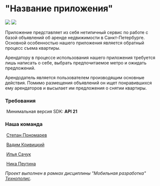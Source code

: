 # "Название приложения"

 ![](https://img.shields.io/github/issues/step-ponomarev/polis-mobile-2021) ![](https://img.shields.io/github/issues-pr/step-ponomarev/polis-mobile-2021)

Приложение представляет из себя нетипичный сервис по работе с базой объявлений об аренде недвижимости в Санкт-Петербурге. Основной особенностью нашего приложения является обратный процесс съема квартиры.

Арендатору в процессе использования нашего приложения требуется лишь написать о себе, выбрать предпочитаемое метро и ожидать предложений.

Арендодатель является пользователем производящим основные действия. Помимо размещения объявлений он ищет понравившихся ему арендаторов и высылает им предложения о снятии квартиры.

### Требования

​	Минимальная версия SDK: **API 21**

### Наша команда

​	[Степан Пономарев](https://github.com/step-ponomarev)

​	[Вадим Кривицкий](https://github.com/OGSegu)

​	[Илья Сачук](https://github.com/IlyaAAAA)

​	[Ника Пеутина](https://github.com/NickPeut)

*Проект выполнен в рамках дисциплины "Мобильная разработка" [Технополис](https://polis.mail.ru/).*

